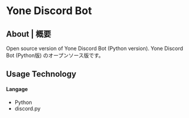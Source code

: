 
# Yone Discord Bot

## About | 概要
Open source version of Yone Discord Bot (Python version).
Yone Discord Bot (Python版) のオープンソース版です。

## Usage Technology

#### Langage
- Python
- discord.py
